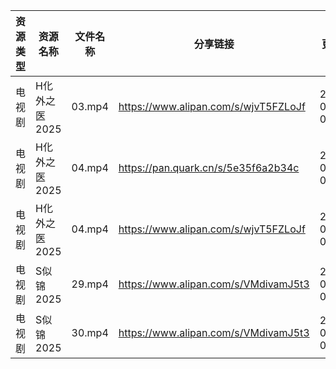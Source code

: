 | 资源类型 | 资源名称      | 文件名称   | 分享链接                                 | 更新时间                |
| ---- | --------- | ------ | ------------------------------------ | ------------------- |
| 电视剧  | H化外之医2025 | 03.mp4 | https://www.alipan.com/s/wjvT5FZLoJf | 2025-03-16 08:05:41 |
| 电视剧  | H化外之医2025 | 04.mp4 | https://pan.quark.cn/s/5e35f6a2b34c  | 2025-03-16 01:22:56 |
| 电视剧  | H化外之医2025 | 04.mp4 | https://www.alipan.com/s/wjvT5FZLoJf | 2025-03-16 08:05:41 |
| 电视剧  | S似锦2025   | 29.mp4 | https://www.alipan.com/s/VMdivamJ5t3 | 2025-03-16 00:06:51 |
| 电视剧  | S似锦2025   | 30.mp4 | https://www.alipan.com/s/VMdivamJ5t3 | 2025-03-16 00:06:51 |
